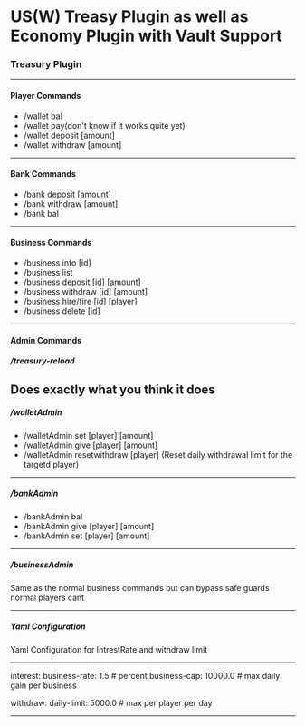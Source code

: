 # US(W) Treasy Plugin as well as Economy Plugin with Vault Support

### Treasury Plugin
------------
#### Player Commands
- /wallet bal
- /wallet pay(don't know if it works quite yet)
- /wallet deposit [amount]
- /wallet withdraw [amount]
------------
#### Bank Commands
- /bank deposit [amount]
- /bank withdraw [amount]
- /bank bal
------------
#### Business Commands
- /business info [id]
- /business list
- /business deposit [id] [amount]
- /business withdraw [id] [amount]
- /business hire/fire [id] [player]
- /business delete [id]
------------
#### Admin Commands

##### /treasury-reload
Does exactly what you think it does
------------

##### /walletAdmin
- /walletAdmin set [player] [amount]
- /walletAdmin give [player] [amount]
- /walletAdmin resetwithdraw [player] (Reset daily withdrawal limit for the targetd player)
------------
##### /bankAdmin
- /bankAdmin bal
- /bankAdmin give [player] [amount]
- /bankAdmin set [player] [amount]
------------
##### /businessAdmin
Same as the normal business commands but can bypass safe guards normal players cant

------------
##### Yaml Configuration
Yaml Configuration for IntrestRate and withdraw limit

------------

interest:
  business-rate: 1.5     # percent
  business-cap: 10000.0  # max daily gain per business

withdraw:
  daily-limit: 5000.0    # max per player per day

------------








